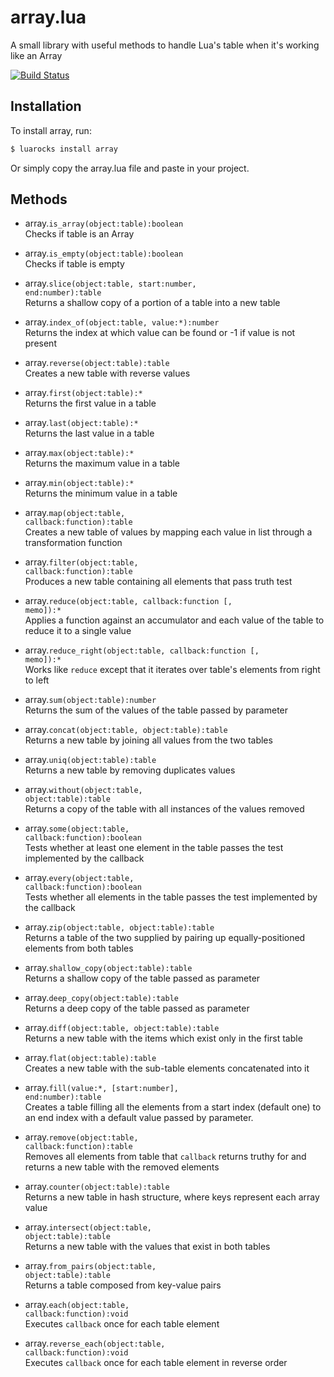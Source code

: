 # array.lua
A small library with useful methods to handle Lua's table when it's working like an Array

[![Build
Status](https://travis-ci.org/EvandroLG/array.lua.svg?branch=master)](https://travis-ci.org/EvandroLG/array.lua)

## Installation
To install array, run:
```sh
$ luarocks install array
```
Or simply copy the array.lua file and paste in your project.

## Methods
* array.<code>is_array(object:table):boolean</code><br />
Checks if table is an Array

* array.<code>is_empty(object:table):boolean</code><br />
Checks if table is empty

* array.<code>slice(object:table, start:number, end:number):table</code><br />
Returns a shallow copy of a portion of a table into a new table

* array.<code>index_of(object:table, value:*):number</code><br />
Returns the index at which value can be found or -1 if value is not present

* array.<code>reverse(object:table):table</code><br />
Creates a new table with reverse values

* array.<code>first(object:table):*</code><br />
Returns the first value in a table

* array.<code>last(object:table):*</code><br />
Returns the last value in a table

* array.<code>max(object:table):*</code><br />
Returns the maximum value in a table

* array.<code>min(object:table):*</code><br />
Returns the minimum value in a table

* array.<code>map(object:table, callback:function):table</code><br />
Creates a new table of values by mapping each value in list through a transformation function

* array.<code>filter(object:table, callback:function):table</code><br />
Produces a new table containing all elements that pass truth test

* array.<code>reduce(object:table, callback:function [, memo]):*</code><br />
Applies a function against an accumulator and each value of the table to reduce it to a single value

* array.<code>reduce_right(object:table, callback:function [, memo]):*</code><br />
Works like `reduce` except that it iterates over table's elements from right to left

* array.<code>sum(object:table):number</code><br />
Returns the sum of the values of the table passed by parameter

* array.<code>concat(object:table, object:table):table</code><br />
Returns a new table by joining all values from the two tables

* array.<code>uniq(object:table):table</code><br />
Returns a new table by removing duplicates values

* array.<code>without(object:table, object:table):table</code><br />
Returns a copy of the table with all instances of the values removed

* array.<code>some(object:table, callback:function):boolean</code><br />
Tests whether at least one element in the table passes the test implemented by the callback

* array.<code>every(object:table, callback:function):boolean</code><br />
Tests whether all elements in the table passes the test implemented by the callback

* array.<code>zip(object:table, object:table):table</code><br />
Returns a table of the two supplied by pairing up equally-positioned elements from both tables

* array.<code>shallow_copy(object:table):table</code><br />
Returns a shallow copy of the table passed as parameter

* array.<code>deep_copy(object:table):table</code><br />
Returns a deep copy of the table passed as parameter

* array.<code>diff(object:table, object:table):table</code><br />
Returns a new table with the items which exist only in the first table

* array.<code>flat(object:table):table</code><br />
Creates a new table with the sub-table elements concatenated into it

* array.<code>fill(value:*, [start:number], end:number):table</code><br />
Creates a table filling all the elements from a start index (default
one) to an end index with a default value passed by parameter.

* array.<code>remove(object:table, callback:function):table</code><br />
Removes all elements from table that `callback` returns truthy for and returns a new table with the removed elements

* array.<code>counter(object:table):table</code><br />
Returns a new table in hash structure, where keys represent each array value

* array.<code>intersect(object:table, object:table):table</code><br />
Returns a new table with the values that exist in both tables

* array.<code>from_pairs(object:table, object:table):table</code><br />
Returns a table composed from key-value pairs

* array.<code>each(object:table, callback:function):void</code><br />
Executes `callback` once for each table element

* array.<code>reverse_each(object:table, callback:function):void</code><br />
Executes `callback` once for each table element in reverse order
